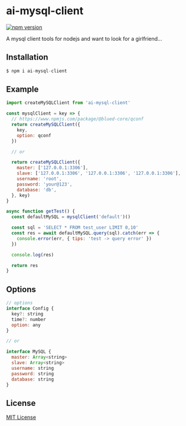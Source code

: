 # ai-mysql-client

[![npm version][npm-image]][npm-url]

A mysql client tools for nodejs and want to look for a girlfriend...

## Installation

``` js
$ npm i ai-mysql-client
```

## Example

``` js
import createMySQLClient from 'ai-mysql-client'

const mysqlClient = key => {
  // https://www.npmjs.com/package/@blued-core/qconf
  return createMySQLClient({
    key,
    option: qconf
  })

  // or

  return createMySQLClient({
    master: ['127.0.0.1:3306'],
    slave: ['127.0.0.1:3306', '127.0.0.1:3306', '127.0.0.1:3306'],
    username: 'root',
    password: 'your@123',
    database: 'db',
  }, key)
}

async function getTest() {
  const defaultMySQL = mysqlClient('default')()

  const sql = 'SELECT * FROM test_user LIMIT 0,10'
  const res = await defaultMySQL.query(sql).catch(err => {
    console.error(err, { tips: 'test -> query error' })
  })

  console.log(res)

  return res
}
```

## Options

``` js
// options
interface Config {
  key?: string
  time?: number
  option: any
}

// or

interface MySQL {
  master: Array<string>
  slave: Array<string>
  username: string
  password: string
  database: string
}
```

## License

  [MIT License](http://www.opensource.org/licenses/mit-license.php)

[npm-image]: https://img.shields.io/npm/v/ai-mysql-client.svg?style=flat-square
[npm-url]: https://npmjs.org/package/ai-mysql-client
